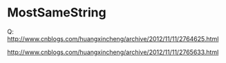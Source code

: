 # MostSameString

Q:
http://www.cnblogs.com/huangxincheng/archive/2012/11/11/2764625.html

http://www.cnblogs.com/huangxincheng/archive/2012/11/11/2765633.html